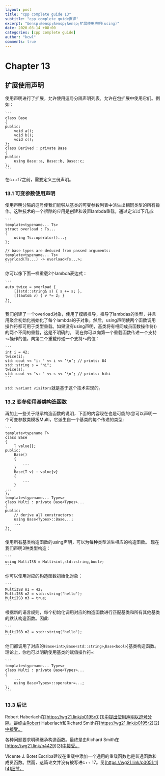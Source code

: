 ```yaml
---
layout: post
title: "cpp complete guide 13"
subtitle: "cpp complete guide直译"
excerpt: "&ensp;&ensp;&ensp;&ensp;扩展使用声明(using)"
date: 2020-03-14 +08:00
categories: [cpp complete guide]
author: "kcwl"
comments: true
---
```


# Chapter 13
## 扩展使用声明

使用声明进行了扩展，允许使用逗号分隔声明列表，允许在包扩展中使用它们。例如：

	```
	class Base 
	{
	public:
		void a();
		void b();
		void c();
	};
	class Derived : private Base 
	{
	public:
		using Base::a, Base::b, Base::c;
	};
	```

在c++17之前，需要定义三份声明。


### 13.1 可变参数使用声明
使用声明分隔的逗号使我们能够从基类的可变参数列表中派生出相同类型的所有操作。这种技术的一个很酷的应用是创建和设置lambda重载。通过定义以下几点:

	```
	template<typename... Ts>
	struct overload : Ts...
	{
		using Ts::operator()...;
	};

	// base types are deduced from passed arguments:
	template<typename... Ts>
	overload(Ts...) -> overload<Ts...>;
	```

你可以像下面一样重载2个lambda表达式：

	```
	auto twice = overload {
		[](std::string& s) { s += s; },
		[](auto& v) { v *= 2; }
	};
	```

我们创建了一个overload对象，使用了模版推导，推导了lambdas的类型，并且用聚合初始化初始化了每个lambda的子对象。然后，using声明使两个函数调用操作符都可用于类型重载。如果没有using声明，基类将有相同成员函数操作符()的两个不同的重载，这是不明确的。
现在你可以向第一个重载函数传递一个支持`+=`操作的值，向第二个重载传递一个支持`*=`的值：

	```
	int i = 42;
	twice(i);
	std::cout << "i: " << i << ’\n’; // prints: 84
	std::string s = "hi";
	twice(s);
	std::cout << "s: " << s << ’\n’; // prints: hihi
	```

`std::variant visitors`就是基于这个技术实现的。


### 13.2 变参使用基类构造函数
再加上一些关于继承构造函数的说明，下面的内容现在也是可能的:您可以声明一个可变参数类模板Multi，它派生自一个基类的每个传递的类型:

	```
	template<typename T>
	class Base
	{
		T value{};
	public:
		Base() 
		{
			...
		}
		Base(T v) : value{v} 
		{
			...
		}
	...
	};
	template<typename... Types>
	class Multi : private Base<Types>...
	{
	public:
		// derive all constructors:
		using Base<Types>::Base...;
		...
	};
	```

使用所有基类构造函数的using声明，可以为每种类型派生相应的构造函数。
现在我们声明3种类型构造：

	```
	using MultiISB = Multi<int,std::string,bool>;
	```

你可以使用对应的构造函数初始化对象：

	```
	MultiISB m1 = 42;
	MultiISB m2 = std::string("hello");
	MultiISB m3 = true;
	```

根据新的语言规则，每个初始化调用对应的构造函数进行匹配基类和所有其他基类的默认构造函数。因此:

	```
	MultiISB m2 = std::string("hello");
	```
他们都调用了对应的(`Base<int>`,`Base<std::string>`,`Base<bool>`)基类构造函数。
理论上，你也可以明确使用基类的赋值操作符`=`:

	```
	template<typename... Types>
	class Multi : private Base<Types>...
	{
		...
		using Base<Types>::operator=...;
	};
	```

### 13.3 后记
Robert Haberlach在[https://wg21.link/p0195r0][1]中提出使用声明以逗号分隔。最终由Robert Haberlach和Richard Smith在[https://wg21.link/p0195r2][2]中接受。

各种问题要求明确继承构造函数。最终是由Richard Smith在[https://wg21.link/n4429][3]中接受。

Vicente J. Botet Escriba建议在重载中添加一个通用的重载函数也是普通函数和成员函数。然而，这篇论文并没有被写进c++ 17。见[https://wg21.link/p0051r1][4]细节。


[1]:[https://wg21.link/p0195r0]
[2]:[https://wg21.link/p0195r2]
[3]:[https://wg21.link/n4429]
[4]:[https://wg21.link/p0051r1]

